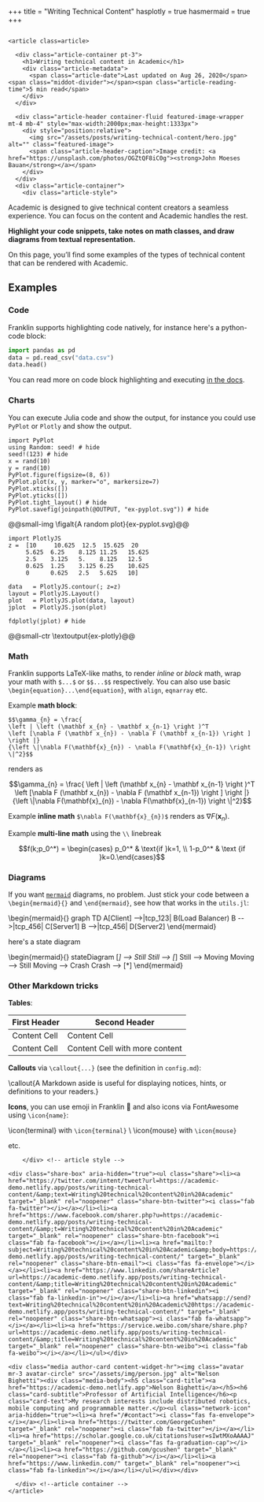 +++
title = "Writing Technical Content"
hasplotly = true
hasmermaid = true
+++

~~~

<article class=article>

  <div class="article-container pt-3">
    <h1>Writing technical content in Academic</h1>
    <div class="article-metadata">
      <span class="article-date">Last updated on Aug 26, 2020</span> <span class="middot-divider"></span><span class="article-reading-time">5 min read</span>
    </div>
  </div>

  <div class="article-header container-fluid featured-image-wrapper mt-4 mb-4" style="max-width:2000px;max-height:1333px">
    <div style="position:relative">
      <img src="/assets/posts/writing-technical-content/hero.jpg" alt="" class="featured-image">
      <span class="article-header-caption">Image credit: <a href="https://unsplash.com/photos/OGZtQF8iC0g"><strong>John Moeses Bauan</strong></a></span>
    </div>
  </div>
  <div class="article-container">
    <div class="article-style">
~~~

Academic is designed to give technical content creators a seamless experience. You can focus on the content and Academic handles the rest.

**Highlight your code snippets, take notes on math classes, and draw diagrams from textual representation.**

On this page, you’ll find some examples of the types of technical content that can be rendered with Academic.

## Examples

### Code

Franklin supports highlighting code natively, for instance here's a python-code block:

```python
import pandas as pd
data = pd.read_csv("data.csv")
data.head()
```

You can read more on code block highlighting and executing [in the docs](https://franklinjl.org/code/).

### Charts

You can execute Julia code and show the output, for instance you could use `PyPlot` or `Plotly` and show the output.

```julia:ex-pyplot
import PyPlot
using Random: seed! # hide
seed!(123) # hide
x = rand(10)
y = rand(10)
PyPlot.figure(figsize=(8, 6))
PyPlot.plot(x, y, marker="o", markersize=7)
PyPlot.xticks([])
PyPlot.yticks([])
PyPlot.tight_layout() # hide
PyPlot.savefig(joinpath(@OUTPUT, "ex-pyplot.svg")) # hide
```

@@small-img \figalt{A random plot}{ex-pyplot.svg}@@

```julia:ex-plotly
import PlotlyJS
z =  [10     10.625  12.5  15.625  20
     5.625  6.25    8.125 11.25   15.625
     2.5    3.125   5.    8.125   12.5
     0.625  1.25    3.125 6.25    10.625
     0      0.625   2.5   5.625   10]

data   = PlotlyJS.contour(; z=z)
layout = PlotlyJS.Layout()
plot   = PlotlyJS.plot(data, layout)
jplot  = PlotlyJS.json(plot)

fdplotly(jplot) # hide
```
@@small-ctr \textoutput{ex-plotly}@@

### Math

Franklin supports LaTeX-like maths, to render _inline_ or _block_ math, wrap your math with `$...$` or `$$...$$` respectively.
You can also use basic `\begin{equation}...\end{equation}`, with `align`, `eqnarray` etc.

Example **math block**:

```plaintext
$$\gamma_{n} = \frac{
\left | \left (\mathbf x_{n} - \mathbf x_{n-1} \right )^T
\left [\nabla F (\mathbf x_{n}) - \nabla F (\mathbf x_{n-1}) \right ] \right |}
{\left \|\nabla F(\mathbf{x}_{n}) - \nabla F(\mathbf{x}_{n-1}) \right \|^2}$$
```

renders as

$$\gamma_{n} = \frac{
\left | \left (\mathbf x_{n} - \mathbf x_{n-1} \right )^T
\left [\nabla F (\mathbf x_{n}) - \nabla F (\mathbf x_{n-1}) \right ] \right |}
{\left \|\nabla F(\mathbf{x}_{n}) - \nabla F(\mathbf{x}_{n-1}) \right \|^2}$$

Example **inline math** `$\nabla F(\mathbf{x}_{n})$` renders as $\nabla F(\mathbf{x}_{n})$.

Example **multi-line math** using the `\\` linebreak

$$f(k;p_0^*) = \begin{cases} p_0^* & \text{if }k=1, \\
1-p_0^* & \text {if }k=0.\end{cases}$$

### Diagrams

If you want [`mermaid`](https://mermaid-js.github.io/mermaid/#/) diagrams, no problem. Just stick your code between a `\begin{mermaid}{}` and `\end{mermaid}`, see how that works in the `utils.jl`:

\begin{mermaid}{}
graph TD
A[Client] -->|tcp_123| B(Load Balancer)
B -->|tcp_456| C[Server1]
B -->|tcp_456| D[Server2]
\end{mermaid}

here's a state diagram

\begin{mermaid}{}
stateDiagram
[*] --> Still
Still --> [*]
Still --> Moving
Moving --> Still
Moving --> Crash
Crash --> [*]
\end{mermaid}

### Other Markdown tricks

**Tables**:

| First Header  | Second Header |
| ------------- | ------------- |
| Content Cell  | Content Cell  |
| Content Cell  | Content Cell with more content |

**Callouts** via `\callout{...}` (see the definition in `config.md`):

\callout{A Markdown aside is useful for displaying notices, hints, or definitions to your readers.}

**Icons**, you can use emoji in Franklin 🚚 and also icons via FontAwesome using `\icon{name}`:

\icon{terminal} with `\icon{terminal}` \\
\icon{mouse} with `\icon{mouse}`

etc.

~~~
    </div> <!-- article style -->

<div class="share-box" aria-hidden="true"><ul class="share"><li><a href="https://twitter.com/intent/tweet?url=https://academic-demo.netlify.app/posts/writing-technical-content/&amp;text=Writing%20technical%20content%20in%20Academic" target="_blank" rel="noopener" class="share-btn-twitter"><i class="fab fa-twitter"></i></a></li><li><a href="https://www.facebook.com/sharer.php?u=https://academic-demo.netlify.app/posts/writing-technical-content/&amp;t=Writing%20technical%20content%20in%20Academic" target="_blank" rel="noopener" class="share-btn-facebook"><i class="fab fa-facebook"></i></a></li><li><a href="mailto:?subject=Writing%20technical%20content%20in%20Academic&amp;body=https://academic-demo.netlify.app/posts/writing-technical-content/" target="_blank" rel="noopener" class="share-btn-email"><i class="fas fa-envelope"></i></a></li><li><a href="https://www.linkedin.com/shareArticle?url=https://academic-demo.netlify.app/posts/writing-technical-content/&amp;title=Writing%20technical%20content%20in%20Academic" target="_blank" rel="noopener" class="share-btn-linkedin"><i class="fab fa-linkedin-in"></i></a></li><li><a href="whatsapp://send?text=Writing%20technical%20content%20in%20Academic%20https://academic-demo.netlify.app/posts/writing-technical-content/" target="_blank" rel="noopener" class="share-btn-whatsapp"><i class="fab fa-whatsapp"></i></a></li><li><a href="https://service.weibo.com/share/share.php?url=https://academic-demo.netlify.app/posts/writing-technical-content/&amp;title=Writing%20technical%20content%20in%20Academic" target="_blank" rel="noopener" class="share-btn-weibo"><i class="fab fa-weibo"></i></a></li></ul></div>

<div class="media author-card content-widget-hr"><img class="avatar mr-3 avatar-circle" src="/assets/img/person.jpg" alt="Nelson Bighetti"><div class="media-body"><h5 class="card-title"><a href="https://academic-demo.netlify.app">Nelson Bighetti</a></h5><h6 class="card-subtitle">Professor of Artificial Intelligence</h6><p class="card-text">My research interests include distributed robotics, mobile computing and programmable matter.</p><ul class="network-icon" aria-hidden="true"><li><a href="/#contact"><i class="fas fa-envelope"></i></a></li><li><a href="https://twitter.com/GeorgeCushen" target="_blank" rel="noopener"><i class="fab fa-twitter"></i></a></li><li><a href="https://scholar.google.co.uk/citations?user=sIwtMXoAAAAJ" target="_blank" rel="noopener"><i class="fas fa-graduation-cap"></i></a></li><li><a href="https://github.com/gcushen" target="_blank" rel="noopener"><i class="fab fa-github"></i></a></li><li><a href="https://www.linkedin.com/" target="_blank" rel="noopener"><i class="fab fa-linkedin"></i></a></li></ul></div></div>

  </div> <!--article container -->
</article>
~~~
